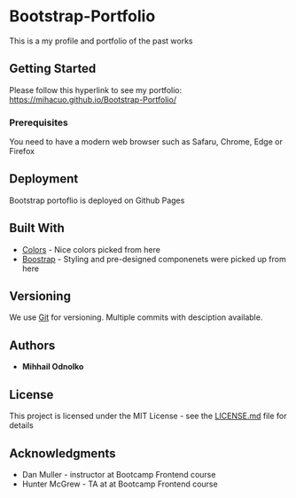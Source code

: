# Bootstrap-Portfolio

This is a my profile and portfolio of the past works

## Getting Started

Please follow this hyperlink to see my portfolio:
https://mihacuo.github.io/Bootstrap-Portfolio/

### Prerequisites

You need to have a modern web browser such as Safaru, Chrome, Edge or Firefox


## Deployment

Bootstrap portoflio is deployed on Github Pages

## Built With

* [Colors](https://www.color-hex.com/color-palettes/) - Nice colors picked from here
* [Boostrap](https://getbootstrap.com/docs/4.6/getting-started/introduction/) - Styling and pre-designed componenets were picked up from here


## Versioning

We use [Git](https://github.com/mihacuo/Bootstrap-Portfolio) for versioning. Multiple commits with desciption available. 

## Authors

* **Mihhail Odnolko** 

## License

This project is licensed under the MIT License - see the [LICENSE.md](LICENSE.md) file for details

## Acknowledgments

* Dan Muller - instructor at Bootcamp Frontend course
* Hunter McGrew - TA at at Bootcamp Frontend course
 
